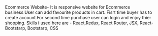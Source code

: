 Ecommerce Website-
It is responsive website for Ecommerce business.User can add favourite products in cart.
Fisrt time buyer has to create account.For second time purchase user can login and enjoy thier shopping.
Skills i used here are - React,Redux, React Router, JSX, React-Bootstarp, Bootstarp, CSS
